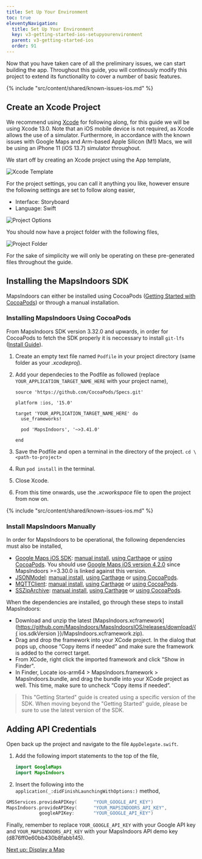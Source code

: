 ```yaml
---
title: Set Up Your Environment
toc: true
eleventyNavigation:
  title: Set Up Your Environment
  key: v3-getting-started-ios-setupyourenvironment
  parent: v3-getting-started-ios
  order: 91
---
```


Now that you have taken care of all the preliminary issues, we can start building the app. Throughout this guide, you will continously modify this project to extend its functionality to cover a number of basic features.

<!-- Known Issues -->
{% include "src/content/shared/known-issues-ios.md" %}

## Create an Xcode Project

We recommend using [Xcode](https://developer.apple.com/xcode/) for following along, for this guide we will be using Xcode 13.0. Note that an iOS mobile device is not required, as Xcode allows the use of a simulator. Furthermore, in accordance with the known issues with Google Maps and Arm-based Apple Silicon (M1) Macs, we will be using an iPhone 11 (iOS 13.7) simulator throughout.

We start off by creating an Xcode project using the App template,

![Xcode Template](/assets/ios/getting-started/xcode_template.png)

For the project settings, you can call it anything you like, however ensure the following settings are set to follow along easier,

* Interface: Storyboard
* Language: Swift

![Project Options](/assets/ios/getting-started/project_options.png)

You should now have a project folder with the following files,

![Project Folder](/assets/ios/getting-started/project_folder.png)

For the sake of simplicity we will only be operating on these pre-generated files throughout the guide.

## Installing the MapsIndoors SDK

MapsIndoors can either be installed using CocoaPods ([Getting Started with CocoaPods](https://guides.cocoapods.org/using/getting-started.html)) or through a manual installation.

<mi-tabs>
<mi-tab label="Using CocoaPods" tab-for="cocoapods"></mi-tab>
<mi-tab label="Manually" tab-for="manually"></mi-tab>
<mi-tab-panel id="cocoapods">

### Installing MapsIndoors Using CocoaPods

From MapsIndoors SDK version 3.32.0 and upwards, in order for CocoaPods to fetch the SDK properly it is neccessary to install `git-lfs` ([Install Guide](https://git-lfs.github.com/)).

1. Create an empty text file named `Podfile` in your project directory (same folder as your *.xcodeproj*).
2. Add your dependecies to the Podfile as followed (replace `YOUR_APPLICATION_TARGET_NAME_HERE` with your project name),

    ```text
    source 'https://github.com/CocoaPods/Specs.git'

    platform :ios, '15.0'

    target 'YOUR_APPLICATION_TARGET_NAME_HERE' do
      use_frameworks!

      pod 'MapsIndoors', '~>3.41.0'

    end
    ```

3. Save the Podfile and open a terminal in the directory of the project.
`cd \<path-to-project>`

4. Run `pod install` in the terminal.

5. Close Xcode.

6. From this time onwards, use the *.xcworkspace* file to open the project from now on.

<!-- Known Issues -->
{% include "src/content/shared/known-issues-ios.md" %}

</mi-tab-panel>
<mi-tab-panel id="manually">

### Install MapsIndoors Manually

In order for MapsIndoors to be operational, the following dependencies must also be installed,

* [Google Maps iOS SDK](https://developers.google.com/maps/documentation/ios-sdk/overview): [manual install](https://developers.google.com/maps/documentation/ios-sdk/start#install-manually), [using Carthage](https://developers.google.com/maps/documentation/ios-sdk/start#use-carthage) or [using CocoaPods](https://developers.google.com/maps/documentation/ios-sdk/start#use-cocoapods). You should use [Google Maps iOS version 4.2.0](https://dl.google.com/dl/cpdc/870a9df85dbcbadc/GoogleMaps-4.2.0.tar.gz) since MapsIndoors >=3.30.0 is linked against this version.
* [JSONModel](https://github.com/jsonmodel/jsonmodel): [manual install](https://github.com/jsonmodel/jsonmodel#manual), [using Carthage](https://github.com/jsonmodel/jsonmodel#carthage) or [using CocoaPods](https://github.com/jsonmodel/jsonmodel#cocoapods).
* [MQTTClient](https://github.com/novastone-media/MQTT-Client-Framework): [manual install](https://github.com/novastone-media/MQTT-Client-Framework#manually), [using Carthage](https://github.com/novastone-media/MQTT-Client-Framework#carthage) or [using CocoaPods](https://github.com/novastone-media/MQTT-Client-Framework#cocoapods).
* [SSZipArchive](https://github.com/ZipArchive/ZipArchive): [manual install](https://github.com/ZipArchive/ZipArchive#manual), [using Carthage](https://github.com/ZipArchive/ZipArchive#carthage) or [using CocoaPods](https://github.com/ZipArchive/ZipArchive#cocoapods).

When the dependencies are installed, go through these steps to install MapsIndoors:

* Download and unzip the latest [MapsIndoors.xcframework](https://github.com/MapsIndoors/MapsIndoorsIOS/releases/download/{{ ios.sdkVersion }}/MapsIndoors.xcframework.zip).
* Drag and drop the framework into your XCode project. In the dialog that pops up, choose “Copy items if needed” and make sure the framework is added to the correct target.
* From XCode, right click the imported framework and click "Show in Finder".
* In Finder, Locate ios-arm64 > MapsIndoors.framework > MapsIndoors.bundle, and drag the bundle into your XCode project as well. This time, make sure to uncheck “Copy items if needed”.

</mi-tab-panel>
</mi-tabs>

> This "Getting Started" guide is created using a specific version of the SDK. When moving beyond the "Getting Started" guide, please be sure to use the latest version of the SDK.

## Adding API Credentials

Open back up the project and navigate to the file `AppDelegate.swift`.

1. Add the following import statements to the top of the file,  

    ```swift
    import GoogleMaps  
    import MapsIndoors
    ````

2. Insert the following into the `application(_:didFinishLaunchingWithOptions:)` method,

```swift
GMSServices.provideAPIKey(      "YOUR_GOOGLE_API_KEY")  
MapsIndoors.provideAPIKey(      "YOUR_MAPSINDOORS_API_KEY",  
            googleAPIKey:       "YOUR_GOOGLE_API_KEY")
````

Finally, remember to replace `YOUR_GOOGLE_API_KEY` with your Google API key and `YOUR_MAPSINDOORS_API_KEY` with your MapsIndoors API demo key (d876ff0e60bb430b8fabb145).

<p class="next-article"><a class="mi-button mi-button--outline" href="{{ site.url }}/content/getting-started/ios/display-a-map/">Next up: Display a Map</a></p>
